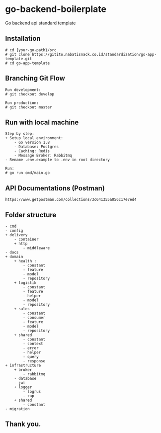 # go-backend-boilerplate

Go backend api standard template

## Installation
``` 
# cd {your-go-path}/src 
# git clone https://gitito.nabatisnack.co.id/standardization/go-app-template.git
# cd go-app-template
```

## Branching Git Flow
``` 
Run development:
# git checkout develop

Run production:
# git checkout master
```

## Run with local machine
``` 
Step by step:
+ Setup local environment: 
    - Go version 1.8
    - Database: Postgres
    - Caching: Redis
    - Message Broker: Rabbitmq
- Rename .env.example to .env in root directory 

Run:
# go run cmd/main.go
```

## API Documentations (Postman)

```  
https://www.getpostman.com/collections/3c641355a056c17e7ed4
```

## Folder structure
``` 
- cmd 
- config 
+ delivery 
    - container 
    + http 
        - middleware
- docs
+ domain
    + health : 
        - constant
        - feature
        - model
        - repository
    + logistik
        - constant
        - feature
        - helper
        - model
        - repository
    + sales
        - constant
        - consumer
        - feature
        - model
        - repository
    + shared
        - constant
        - context
        - error
        - helper
        - query
        - response
+ infrastructure
    + broker
        - rabbitmq
    - database
    - jwt
    + logger
        - logrus
        - zap
    + shared
        - constant
- migration
```

## Thank you. 